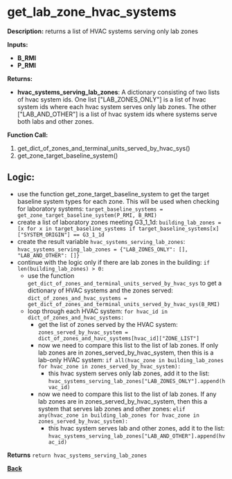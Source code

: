 # get_lab_zone_hvac_systems  

**Description:** returns a list of HVAC systems serving only lab zones

**Inputs:**  
- **B_RMI**  
- **P_RMI**  

**Returns:**  
- **hvac_systems_serving_lab_zones**: A dictionary consisting of two lists of hvac system ids.  One list ["LAB_ZONES_ONLY"] is a list of hvac system ids where each hvac system serves only lab zones.  The other ["LAB_AND_OTHER"] is a list of hvac system ids where systems serve both labs and other zones.
 
**Function Call:**  

1. get_dict_of_zones_and_terminal_units_served_by_hvac_sys()
2. get_zone_target_baseline_system()

## Logic:   
- use the function get_zone_target_baseline_system to get the target baseline system types for each zone.  This will be used when checking for laboratory systems: `target_baseline_systems = get_zone_target_baseline_system(P_RMI, B_RMI)`
- create a list of laboratory zones meeting G3_1_1d: `building_lab_zones = [x for x in target_baseline_systems if target_baseline_systems[x]["SYSTEM_ORIGIN"] == G3_1_1d`
- create the result variable `hvac_systems_serving_lab_zones`: `hvac_systems_serving_lab_zones = {"LAB_ZONES_ONLY": [], "LAB_AND_OTHER": []}`
- continue with the logic only if there are lab zones in the building: `if len(building_lab_zones) > 0:`
  - use the function `get_dict_of_zones_and_terminal_units_served_by_hvac_sys` to get a dictionary of HVAC systems and the zones served: `dict_of_zones_and_hvac_systems = get_dict_of_zones_and_terminal_units_served_by_hvac_sys(B_RMI)`
  - loop through each HVAC system: `for hvac_id in dict_of_zones_and_hvac_systems:`
    - get the list of zones served by the HVAC system: `zones_served_by_hvac_system = dict_of_zones_and_havc_systems[hvac_id]["ZONE_LIST"]`
    - now we need to compare this list to the list of lab zones.  If only lab zones are in zones_served_by_hvac_system, then this is a lab-only HVAC system: `if all(hvac_zone in building_lab_zones for hvac_zone in zones_served_by_hvac_system):`
      - this hvac system serves only lab zones, add it to the list: `hvac_systems_serving_lab_zones["LAB_ZONES_ONLY"].append(hvac_id)`
    - now we need to compare this list to the list of lab zones.  If any lab zones are in zones_served_by_hvac_system, then this a system that serves lab zones and other zones: `elif any(hvac_zone in building_lab_zones for hvac_zone in zones_served_by_hvac_system):`
      - this hvac system serves lab and other zones, add it to the list: `hvac_systems_serving_lab_zones["LAB_AND_OTHER"].append(hvac_id)`

**Returns** `return hvac_systems_serving_lab_zones`

**[Back](../_toc.md)**
